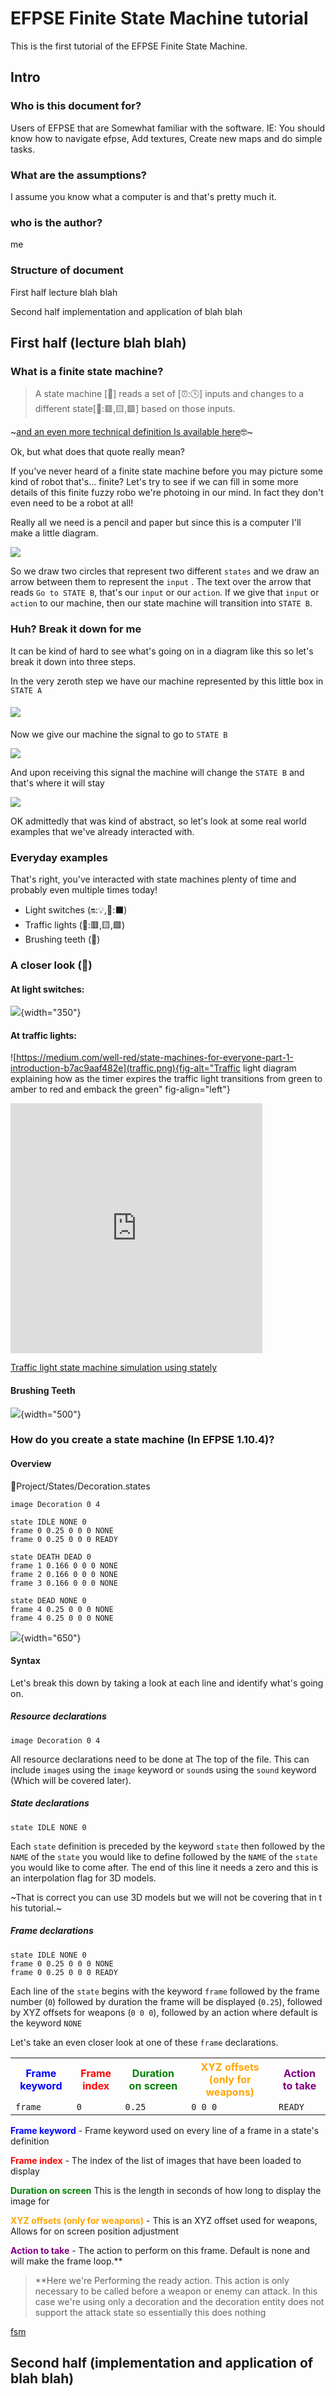 # EFPSE Finite State Machine tutorial

This is the first tutorial of the EFPSE Finite State Machine.

## Intro

### Who is this document for?

Users of EFPSE that are Somewhat familiar with the software. IE: You should know how to navigate efpse, Add textures, Create new maps and do simple tasks.

### What are the assumptions?

I assume you know what a computer is and that's pretty much it.

### who is the author?

me

### Structure of document

First half lecture blah blah

Second half implementation and application of blah blah

## First half (lecture blah blah)

### What is a finite state machine?

> A state machine \[🤖\] reads a set of \[⏰:🕓\] inputs and changes to a different state\[🚦:🟥,🟨,🟩\] based on those inputs.

~[and an even more technical definition Is available here](https://developer.mozilla.org/en-US/docs/Glossary/State_machine)🤓~

Ok, but what does that quote really mean?

If you've never heard of a finite state machine before you may picture some kind of robot that's... finite? Let's try to see if we can fill in some more details of this finite fuzzy robo we're photoing in our mind. In fact they don't even need to be a robot at all!

Really all we need is a pencil and paper but since this is a computer I'll make a little diagram.

![](simplefm.svg)

So we draw two circles that represent two different `states` and we draw an arrow between them to represent the `input` . The text over the arrow that reads `Go to STATE B`, that's our `input` or our `action`. If we give that `input` or `action` to our machine, then our state machine will transition into `STATE B`.

### Huh? Break it down for me

It can be kind of hard to see what's going on in a diagram like this so let's break it down into three steps.

In the very zeroth step we have our machine represented by this little box in `STATE A`

#### ![](simplefsm0.svg)

Now we give our machine the signal to go to `STATE B`

![](simplefsm1.svg)

And upon receiving this signal the machine will change the `STATE B` and that's where it will stay

![](simplefsm2.svg)

OK admittedly that was kind of abstract, so let's look at some real world examples that we've already interacted with.

### Everyday examples

That's right, you've interacted with state machines plenty of time and probably even multiple times today!

-   Light switches (🔛:💡,📴:⬛)
-   Traffic lights (🚦:🟥,🟨,🟩)
-   Brushing teeth (🤔)

### A closer look (👀)

#### At light switches:

![](lightswitchfsm.svg){width="350"}

#### At traffic lights:

![https://medium.com/well-red/state-machines-for-everyone-part-1-introduction-b7ac9aaf482e](traffic.png){fig-alt="Traffic light diagram explaining how as the timer expires the traffic light transitions from green to amber to red and emback the green" fig-align="left"}

<iframe src="https://stately.ai/registry/editor/embed/f7a50bc1-d70b-4133-823c-4f7370e0ea70?machineId=59c79808-2046-49e6-8124-347988a3fda6" width="80%" height="400px" frameborder="0">

</iframe>

[Traffic light state machine simulation using stately](https://stately.ai/registry/editor/f7a50bc1-d70b-4133-823c-4f7370e0ea70?mode=Design&machineId=8757d2cb-9c54-48be-a3f9-651bcd921054)

#### Brushing Teeth

![](brushteethfsm.svg){width="500"}

### How do you create a state machine (In EFPSE 1.10.4)?

#### Overview

📂Project/States/Decoration.states

``` states
image Decoration 0 4

state IDLE NONE 0
frame 0 0.25 0 0 0 NONE
frame 0 0.25 0 0 0 READY

state DEATH DEAD 0
frame 1 0.166 0 0 0 NONE
frame 2 0.166 0 0 0 NONE
frame 3 0.166 0 0 0 NONE

state DEAD NONE 0
frame 4 0.25 0 0 0 NONE
frame 4 0.25 0 0 0 NONE
```

![](02_2_FSM_HOW_EFPSE_diagram.svg){width="650"}

#### Syntax

Let's break this down by taking a look at each line and identify what's going on.

##### Resource declarations

`image Decoration 0 4`

All resource declarations need to be done at The top of the file. This can include `image`s using the `image` keyword or `sound`s using the `sound` keyword (Which will be covered later). 

##### State declarations

`state IDLE NONE 0`

Each `state` definition is preceded by the keyword `state` then followed by the `NAME` of the `state` you would like to define followed by the `NAME` of the `state` you would like to come after. The end of this line it needs a zero and this is an interpolation flag for 3D models.

~That is correct you can use 3D models but we will not be covering that in this tutorial.~

##### Frame declarations

``` state
state IDLE NONE 0
frame 0 0.25 0 0 0 NONE
frame 0 0.25 0 0 0 READY
```

Each line of the `state` begins with the keyword `frame` followed by the frame number (`0`) followed by duration the frame will be displayed (`0.25`), followed by XYZ offsets for weapons (`0 0 0`), followed by an action where default is the keyword `NONE`

Let's take an even closer look at one of these `frame` declarations.

<table>
  <tr>
    <th><span style="color: blue; font-weight: bold;">Frame keyword</span></th>
    <th><span style="color: red; font-weight: bold;">Frame index</span></th>
    <th><span style="color: green; font-weight: bold;">Duration on screen</span></th>
    <th><span style="color: orange; font-weight: bold;">XYZ offsets (only for weapons)</span></th>
    <th><span style="color: purple; font-weight: bold;">Action to take</span></th>
  </tr>
  <tr>
    <td><code>frame</code></td>
    <td><code>0    </code></td>
    <td><code>0.25 </code></td>
    <td><code>0 0 0</code></td>
    <td><code>READY</code></td>
  </tr>
</table>

<span style="color: blue; font-weight: bold;">Frame keyword</span> - Frame keyword used on every line of a frame in a state's definition

<span style="color: red; font-weight: bold;">Frame index</span> - The index of the list of images that have been loaded to display

<span style="color: green; font-weight: bold;">Duration on screen</span> This is the length in seconds of how long to display the image for

<span style="color: orange; font-weight: bold;">XYZ offsets (only for weapons)</span> - This is an XYZ offset used for weapons, Allows for on screen position adjustment

<span style="color: purple; font-weight: bold;">Action to take</span> - The action to perform on this frame. Default is none and will make the frame loop.**

>**Here we're Performing the ready action. This action is only necessary to be called before a weapon or enemy can attack. In this case we're using only a decoration and the decoration entity does not support the attack state so essentially this does nothing

[fsm](f7a50bc1-d70b-4133-823c-4f7370e0ea70?machineId=94fa47ad-0e4b-461c-8865-4e04f15a520d&mode=design)

## Second half (implementation and application of blah blah) 